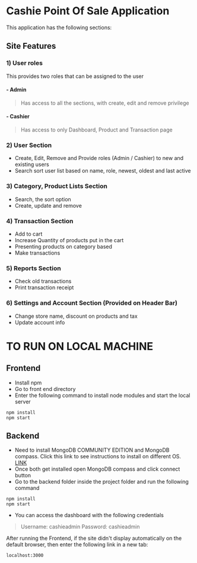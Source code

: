 # Cashie Point Of Sale Application


This application has the following sections:


## Site Features

### 1) User roles
This provides two roles that can be assigned to the user
#### - Admin
> Has access to all the sections, with create, edit and remove privilege

#### - Cashier
> Has access to only Dashboard, Product and Transaction page

### 2) User Section
- Create, Edit, Remove and Provide roles (Admin / Cashier) to new and existing users
- Search sort user list based on name, role, newest, oldest and last active

### 3) Category, Product Lists Section
- Search, the sort option
- Create, update and remove

### 4) Transaction Section
- Add to cart
- Increase Quantity of products put in the cart
- Presenting products on category based
- Make transactions

### 5) Reports Section
- Check old transactions
- Print transaction receipt

### 6) Settings and Account Section (Provided on Header Bar)
- Change store name, discount on products and tax
- Update account info

# TO RUN ON LOCAL MACHINE
## Frontend
- Install npm
- Go to front end directory
- Enter the following command to install node modules and start the local server
```
npm install
npm start
```

## Backend
- Need to install MongoDB COMMUNITY EDITION and MongoDB compass. Click this link to see instructions to install on different OS. [LINK](https://docs.mongodb.com/manual/installation/)
- Once both get installed open MongoDB compass and click connect button
- Go to the backend folder inside the project folder and run the following command
```
npm install
npm start
```
- You can access the dashboard with the following credentials
> Username: cashieadmin
> Password: cashieadmin

After running the Frontend, if the site didn't display automatically on the default browser, then enter the following link in a new tab:
```
localhost:3000
```
